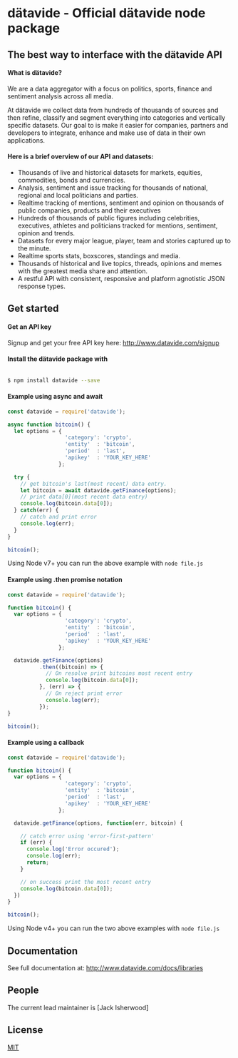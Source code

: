 # d&auml;tavide - Official d&auml;tavide node package

## The best way to interface with the d&auml;tavide API
#### What is d&auml;tavide?
We are a data aggregator with a focus on politics, sports, finance and sentiment analysis across all media.

At dätavide we collect data from hundreds of thousands of sources and then refine, classify and segment everything into categories and vertically specific datasets. Our goal to is make it easier for companies, partners and developers to integrate, enhance and make use of data in their own applications.
#### Here is a brief overview of our API and datasets:
- Thousands of live and historical datasets for markets, equities, commodities, bonds and currencies.
- Analysis, sentiment and issue tracking for thousands of national, regional and local politicians and parties.
- Realtime tracking of mentions, sentiment and opinion on thousands of public companies, products and their executives
- Hundreds of thousands of public figures including celebrities, executives, athletes and politicians tracked for mentions, sentiment, opinion and trends.
- Datasets for every major league, player, team and stories captured up to the minute.
- Realtime sports stats, boxscores, standings and media.
- Thousands of historical and live topics, threads, opinions and memes with the greatest media share and attention.
- A restful API with consistent, responsive and platform agnotistic JSON response types.

## Get started
#### Get an API key
Signup and get your free API key here: <http://www.datavide.com/signup>
#### Install the d&auml;tavide package with
```bash

$ npm install datavide --save
```

#### Example using async and await
```js
const datavide = require('datavide');

async function bitcoin() {
  let options = {
                  'category': 'crypto',
                  'entity'  : 'bitcoin',
                  'period'  : 'last',
                  'apikey'  : 'YOUR_KEY_HERE'
                };

  try {
    // get bitcoin's last(most recent) data entry.
    let bitcoin = await datavide.getFinance(options);
    // print data[0](most recent data entry)
    console.log(bitcoin.data[0]);
  } catch(err) {
    // catch and print error
    console.log(err);
  }
}

bitcoin();
```
Using Node v7+ you can run the above example with `node file.js`

#### Example using .then promise notation
```js
const datavide = require('datavide');

function bitcoin() {
  var options = {
                  'category': 'crypto',
                  'entity'  : 'bitcoin',
                  'period'  : 'last',
                  'apikey'  : 'YOUR_KEY_HERE'
                };

  datavide.getFinance(options)
          .then((bitcoin) => {
            // On resolve print bitcoins most recent entry
            console.log(bitcoin.data[0]);
          }, (err) => {
            // On reject print error
            console.log(err);
          });
}

bitcoin();
```

#### Example using a callback
```js
const datavide = require('datavide');

function bitcoin() {
  var options = {
                  'category': 'crypto',
                  'entity'  : 'bitcoin',
                  'period'  : 'last',
                  'apikey'  : 'YOUR_KEY_HERE'
                };

  datavide.getFinance(options, function(err, bitcoin) {

    // catch error using 'error-first-pattern'
    if (err) {
      console.log('Error occured');
      console.log(err);
      return;
    }

    // on success print the most recent entry
    console.log(bitcoin.data[0]);
  })
}

bitcoin();
```
Using Node v4+ you can run the two above examples with `node file.js`

## Documentation
  See full documentation at: <http://www.datavide.com/docs/libraries>

## People
  The current lead maintainer is [Jack Isherwood]

## License
  [MIT](LICENSE)
